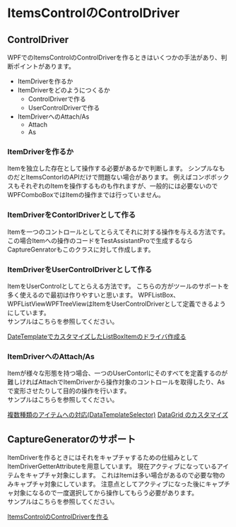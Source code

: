 # ItemsControlのControlDriver

## ControlDriver
WPFでのItemsControlのControlDriverを作るときはいくつかの手法があり、判断ポイントがあります。

+ ItemDriverを作るか
+ ItemDriverをどのようにつくるか
	+ ControlDriverで作る
	+ UserControlDriverで作る
+ ItemDriverへのAttach/As
	+ Attach
	+ As

### ItemDriverを作るか
Itemを独立した存在として操作する必要があるかで判断します。
シンプルなものだとItemsContorlのAPIだけで問題ない場合があります。
例えばコンボボックスもそれぞれのItemを操作するものも作れますが、一般的には必要ないのでWPFComboBoxではItemの操作までは行っていません。

### ItemDriverをContorlDriverとして作る
Itemを一つのコントロールとしてとらえてそれに対する操作を与える方法です。この場合Itemへの操作のコードをTestAssistantProで生成するならCaptureGenratorもこのクラスに対して作成します。

### ItemDriverをUserControlDriverとして作る
ItemをUserControlとしてとらえる方法です。
こちらの方がツールのサポートを多く使えるので最初は作りやすいと思います。
WPFListBox<T>、WPFListView<T>WPFTreeView<T>はItemをUserControlDriverとして定義できるようにしています。
<br>
サンプルはこちらを参照してください。

[DateTemplateでカスタマイズしたListBoxItemのドライバ作成る](../tutorial/ItemsControlDriver1.md)

### ItemDriverへのAttach/As
Itemが様々な形態を持つ場合、一つのUserContorlにそのすべてを定義するのが難しければAttachでItemDriverから操作対象のコントロールを取得したり、Asで変形させたりして目的の操作を行います。
<br>
サンプルはこちらを参照してください。

[複数種類のアイテムへの対応(DataTemplateSelector)](../tutorial/ItemsControlDriver2.md)
[DataGrid のカスタマイズ](../tutorial/ItemsControlDriver4.md)

## CaptureGeneratorのサポート
ItemDriverを作るときにはそれをキャプチャするための仕組みとしてItemDriverGetterAttributeを用意しています。
現在アクティブになっているアイテムをキャプチャ対象にします。
これはItemは多い場合があるので必要な物のみキャプチャ対象にしています。
注意点としてアクティブになった後にキャプチャ対象になるので一度選択してから操作してもらう必要があります。
<br>
サンプルはこちらを参照してください。

[ItemsControlのControlDriverを作る](../tutorial/ControlDriver4.md)